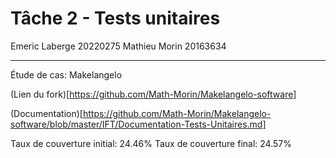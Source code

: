 # Tâche 2 - Tests unitaires

Emeric Laberge 20220275
Mathieu Morin 20163634

---

Étude de cas: Makelangelo

(Lien du fork)[https://github.com/Math-Morin/Makelangelo-software]

(Documentation)[https://github.com/Math-Morin/Makelangelo-software/blob/master/IFT/Documentation-Tests-Unitaires.md]

Taux de couverture initial: 24.46%
Taux de couverture final: 24.57%
